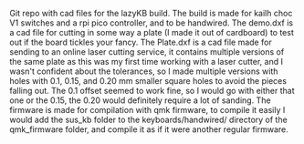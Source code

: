 Git repo with cad files for the lazyKB build.
The build is made for kailh choc V1 switches and a rpi pico controller, and to be handwired.
The demo.dxf is a cad file for cutting in some way a plate (I made it out of cardboard) to test out if the board tickles your fancy.
The Plate.dxf is a cad file made for sending to an online laser cutting service, it contains multiple versions of the same plate as this was my first time working with a laser cutter, and I wasn't confident about the tolerances, so I made multiple versions with holes with 0.1, 0.15, and 0.20 mm smaller square holes to avoid the pieces falling out. The 0.1 offset seemed to work fine, so I would go with either that one or the 0.15, the 0.20 would definitely require a lot of sanding.
The firmware is made for compilation with qmk firmware, to compile it easily I would add the sus_kb folder to the keyboards/handwired/ directory of the qmk_firmware folder, and compile it as if it were another regular firmware.
